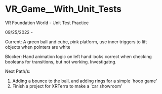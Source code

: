 # VR_Game__With_Unit_Tests


VR Foundation World - Unit Test Practice

09/25/2022 - 

Current: A green ball and cube,  pink platform,  use inner triggers to lift objects when pointers are white

Blocker: Hand animation logic on left hand looks correct when checking booleans for transitions,
but not working.  Investigatng.

Next Path/s:

1. Adding a bounce to the ball, and adding rings for a simple 'hoop game'
2. Finish a project for XRTerra to make a 'car showroom'
